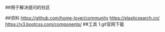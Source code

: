 ##用于解决提问的社区

##资料
https://github.com/home-lover/community
https://elasticsearch.cn/
https://v3.bootcss.com/components/
##工具
1.git官网下载
